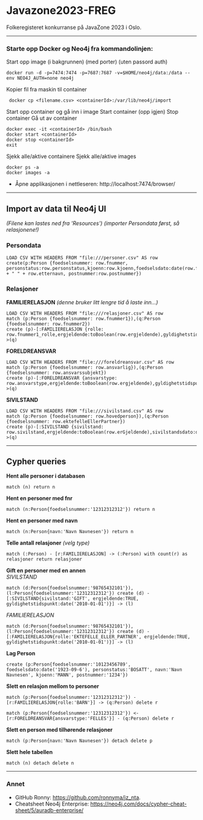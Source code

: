 # Javazone2023-FREG
Folkeregisteret konkurranse på JavaZone 2023 i Oslo.

---
### Starte opp Docker og Neo4j fra kommandolinjen:
Start opp image (i bakgrunnen) (med porter) (uten passord auth)
```
docker run -d -p=7474:7474 -p=7687:7687 -v=$HOME/neo4j/data:/data --env NEO4J_AUTH=none neo4j
```
Kopier fil fra maskin til container
```
 docker cp <filename.csv> <containerId>:/var/lib/neo4j/import
```
Start opp container og gå inn i image
Start container (opp igjen)
Stop container
Gå ut av container
```
docker exec -it <containerId> /bin/bash
docker start <containerId>
docker stop <containerId>
exit
```
Sjekk alle/aktive containere
Sjekk alle/aktive images
```
docker ps -a
docker images -a
```
* Åpne applikasjonen i nettleseren: http://localhost:7474/browser/
---

## Import av data til Neo4j UI
_(Filene kan lastes ned fra 'Resources')_
_(importer Persondata først, så relasjonene!)_
### Persondata
```
LOAD CSV WITH HEADERS FROM "file:///personer.csv" AS row
create(p:Person {foedselsnummer: row.fnummer, personstatus:row.personstatus,kjoenn:row.kjoenn,foedselsdato:date(row.foedselsdato),sivilstand:row.sivilstand,navn:row.fornavn + " " + row.etternavn, postnummer:row.postnummer})
```
### Relasjoner
**FAMILIERELASJON** 
_(denne bruker litt lengre tid å laste inn...)_
```
LOAD CSV WITH HEADERS FROM "file:///relasjoner.csv" AS row
match (p:Person {foedselsnummer: row.fnummer1}),(q:Person {foedselsnummer: row.fnummer2})
create (p)-[:FAMILIERELASJON {rolle: row.fnummer1_rolle,ergjeldende:toBoolean(row.ergjeldende),gyldighetstidspunkt:date(row.gyldighetsdato)}]->(q)
```
**FORELDREANSVAR**
```
LOAD CSV WITH HEADERS FROM "file:///foreldreansvar.csv" AS row
match (p:Person {foedselsnummer: row.ansvarlig}),(q:Person {foedselsnummer: row.ansvarssubjekt})
create (p)-[:FORELDREANSVAR {ansvarstype: row.ansvarstype,ergjeldende:toBoolean(row.ergjeldende),gyldighetstidspunkt:date(row.gyldighetsdato)}]->(q)
```
**SIVILSTAND**
```
LOAD CSV WITH HEADERS FROM "file:///sivilstand.csv" AS row
match (p:Person {foedselsnummer: row.hovedperson}),(q:Person {foedselsnummer: row.ektefelleEllerPartner})
create (p)-[:SIVILSTAND {sivilstand: row.sivilstand,ergjeldende:toBoolean(row.erGjeldende),sivilstandsdato:date(row.sivilstandsdato),myndighet:row.myndighet}]->(q)
```
---
## Cypher queries
**Hent alle personer i databasen**
```cypher
match (n) return n
```
**Hent en personer med fnr**
```cypher
match (n:Person{foedselsnummer:'12312312312'}) return n
```
**Hent en personer med navn**
```cypher
match (n:Person{navn:'Navn Navnesen'}) return n
```
**Telle antall relasjoner** _(velg type)_
```cypher
match (:Person) - [r:FAMILIERELASJON] -> (:Person) with count(r) as relasjoner return relasjoner
```
**Gift en personer med en annen**
<br/>_SIVILSTAND_
```cypher
match (d:Person{foedselsnummer:'98765432101'}), (l:Person{foedselsnummer:'12312312312'}) create (d) - [:SIVILSTAND{sivilstand:'GIFT', ergjeldende:TRUE, gyldighetstidspunkt:date('2010-01-01')}] -> (l) 
```
_FAMILIERELASJON_
```cypher
match (d:Person{foedselsnummer:'98765432101'}), (l:Person{foedselsnummer:'12312312312'}) create (d) - [:FAMILIERELASJON{rolle:'EKTEFELLE_ELLER_PARTNER', ergjeldende:TRUE, gyldighetstidspunkt:date('2010-01-01')}] -> (l)
```
**Lag Person**
```cypher
create (p:Person{foedselsnummer:'10123456789', foedselsdato:date('1923-09-6'), personstatus:'BOSATT', navn:'Navn Navnesen', kjoenn:'MANN', postnummer:'1234'})
```
**Slett en relasjon mellom to personer**
```cypher
match (p:Person{foedselsnummer:'12312312312'}) - [r:FAMILIERELASJON{rolle:'BARN'}] -> (q:Person) delete r
```
```cypher
match (p:Person{foedselsnummer:'12312312312'}) <- [r:FORELDREANSVAR{ansvarstype:'FELLES'}] - (q:Person) delete r
```
**Slett en person med tilhørende relasjoner**
```cypher
match (p:Person{navn:'Navn Navnesen'}) detach delete p
```
**Slett hele tabellen**
```cypher
match (n) detach delete n
```
---
### Annet
* GitHub Ronny: https://github.com/ronnyma/jz_nta.
* Cheatsheet Neo4j Enterprise: https://neo4j.com/docs/cypher-cheat-sheet/5/auradb-enterprise/
